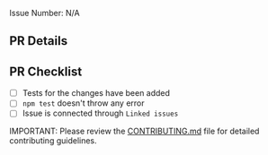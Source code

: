 <!--
Thank you for contributing to Amplication :)

PLEASE, GO THROUGH THESE STEPS BEFORE SUBMITTING A PR!

Make sure that:

1. There is an open issue for this PR. If not, please open one before submitting your changes. Before proceeding, any change needs to be discussed (You can skip this if you're fixing a typo or adding an app to the Showcase).

2. You have done your changes in a separate branch. Branches MUST have descriptive names that start with either the `fix/[issue #]-` or `feature/[issue #]-` prefixes. Good examples are: `fix/404-signin-issue` or `feature/201-new-templates`.

3. Your pull request MUST NOT target this repository's `master` branch. It is recommended that you target a branch name that starts with `release/` instead.

4. You are giving a descriptive title to your PR.

5. You are providing enough information about your changes for others to review your pull request.

-->

Issue Number: N/A

## PR Details

<!-- Explain the details for making this change. What existing problem does the pull request solve? -->

## PR Checklist
- [ ] Tests for the changes have been added
- [ ] `npm test` doesn't throw any error
- [ ] Issue is connected through `Linked issues`

IMPORTANT: Please review the [CONTRIBUTING.md](../CONTRIBUTING.md) file for detailed contributing guidelines.
